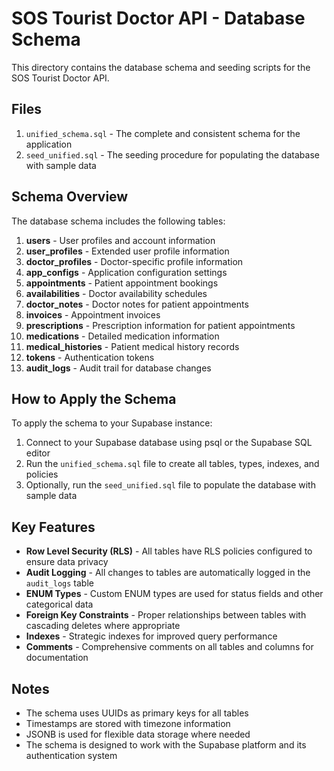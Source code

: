 # SOS Tourist Doctor API - Database Schema

This directory contains the database schema and seeding scripts for the SOS Tourist Doctor API.

## Files

1. `unified_schema.sql` - The complete and consistent schema for the application
2. `seed_unified.sql` - The seeding procedure for populating the database with sample data

## Schema Overview

The database schema includes the following tables:

1. **users** - User profiles and account information
2. **user_profiles** - Extended user profile information
3. **doctor_profiles** - Doctor-specific profile information
4. **app_configs** - Application configuration settings
5. **appointments** - Patient appointment bookings
6. **availabilities** - Doctor availability schedules
7. **doctor_notes** - Doctor notes for patient appointments
8. **invoices** - Appointment invoices
9. **prescriptions** - Prescription information for patient appointments
10. **medications** - Detailed medication information
11. **medical_histories** - Patient medical history records
12. **tokens** - Authentication tokens
13. **audit_logs** - Audit trail for database changes

## How to Apply the Schema

To apply the schema to your Supabase instance:

1. Connect to your Supabase database using psql or the Supabase SQL editor
2. Run the `unified_schema.sql` file to create all tables, types, indexes, and policies
3. Optionally, run the `seed_unified.sql` file to populate the database with sample data

## Key Features

- **Row Level Security (RLS)** - All tables have RLS policies configured to ensure data privacy
- **Audit Logging** - All changes to tables are automatically logged in the `audit_logs` table
- **ENUM Types** - Custom ENUM types are used for status fields and other categorical data
- **Foreign Key Constraints** - Proper relationships between tables with cascading deletes where appropriate
- **Indexes** - Strategic indexes for improved query performance
- **Comments** - Comprehensive comments on all tables and columns for documentation

## Notes

- The schema uses UUIDs as primary keys for all tables
- Timestamps are stored with timezone information
- JSONB is used for flexible data storage where needed
- The schema is designed to work with the Supabase platform and its authentication system